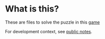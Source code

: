 # What is this?

These are files to solve the puzzle in this [game](https://2tie.rustedlogic.net/games/adv/adventure.html)

For development context, see [public notes](https://github.com/delta-domain-rnd/delta-trace/blob/main/lan/topics/practice/ctf/topic/entries/2025/000%20Solving%20Mountain%20and%20Dragon%20CTF.md).
